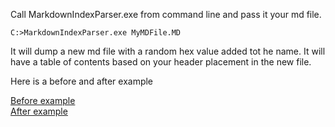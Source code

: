 Call MarkdownIndexParser.exe from command line and pass it your md file.
```
C:>MarkdownIndexParser.exe MyMDFile.MD
```
It will dump a new md file with a random hex value added tot he name. It will have a table of contents based on your header placement in the new file.

Here is a before and after example

[Before example](Example.md)  
[After example](Example-1B41.md)

